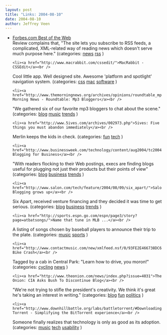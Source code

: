 ```yaml
--- 
layout: post
title: "Links: 2004-08-10"
date: 2004-08-10
author: Jeffrey Veen
---
```

<ul>
    <li><a href="http://www.forbes.com/bow/b2c/review.jhtml?id=996">Forbes.com Best of the Web</a><br />
<span class="link-meta">Review complains that, "The site lets you subscribe to RSS feeds, a complicated, XML-related way of reading news which doesn't serve much purpose here." (categories: <a href="http://del.icio.us/veen/news">news</a> <a href="http://del.icio.us/veen/rss">rss</a> )</span></li>

    <li><a href="http://www.macrabbit.com/cssedit/">MacRabbit - CSSEdit</a><br />
<span class="link-meta">Cool little app. Well designed site. Awesome 'platform and spotlight' navigation system. (categories: <a href="http://del.icio.us/veen/css">css</a> <a href="http://del.icio.us/veen/mac">mac</a> <a href="http://del.icio.us/veen/software">software</a> )</span></li>

    <li><a href="http://www.themorningnews.org/archives/opinions/roundtable_mp3_bloggers.php">The Morning News - Roundtable: Mp3 Bloggers</a><br />
<span class="link-meta">"We gathered six of our favorite mp3 bloggers to chat about the scene." (categories: <a href="http://del.icio.us/veen/blog">blog</a> <a href="http://del.icio.us/veen/music">music</a> <a href="http://del.icio.us/veen/trends">trends</a> )</span></li>

    <li><a href="http://www.5ives.com/archives/002973.php">5ives: Five things you must abandon immediately</a><br />
<span class="link-meta">Merlin keeps the kids in check. (categories: <a href="http://del.icio.us/veen/fun">fun</a> <a href="http://del.icio.us/veen/tech">tech</a> )</span></li>

    <li><a href="http://www.businessweek.com/technology/content/aug2004/tc2004089_3601_tc024.htm">BusinessWeek: Blogging for Business</a><br />
<span class="link-meta">"With readers flocking to their Web postings, execs are finding blogs useful for plugging not just their products but their points of view" (categories: <a href="http://del.icio.us/veen/blog">blog</a> <a href="http://del.icio.us/veen/business">business</a> <a href="http://del.icio.us/veen/trends">trends</a> )</span></li>

    <li><a href="http://www.salon.com/tech/feature/2004/08/09/six_apart/">Salon.com: Blogging grows up</a><br />
<span class="link-meta">Six Apart, received venture financing and they decided it was time to get serious. (categories: <a href="http://del.icio.us/veen/blog">blog</a> <a href="http://del.icio.us/veen/business">business</a> <a href="http://del.icio.us/veen/trends">trends</a> )</span></li>

    <li><a href="http://sports.espn.go.com/espn/page3/story?page=atbatsongs/">Name that tune in MLB ...</a><br />
<span class="link-meta">A listing of songs chosen by baseball players to announce their trip to the plate. (categories: <a href="http://del.icio.us/veen/music">music</a> <a href="http://del.icio.us/veen/sports">sports</a> )</span></li>

    <li><a href="http://www.contactmusic.com/new/xmlfeed.nsf/0/93FE2E466738DC6280256EE10049B348!opendocument">Madonna's Bike Crash</a><br />
<span class="link-meta">Tagged by a cab in Central Park: "Learn how to drive, you moron!" (categories: <a href="http://del.icio.us/veen/cycling">cycling</a> <a href="http://del.icio.us/veen/news">news</a> )</span></li>

    <li><a href="http://www.theonion.com/news/index.php?issue=4031">The Onion: CIA Asks Bush To Discontinue Blog</a><br />
<span class="link-meta">"We're not trying to stifle the president's creativity. We think it's great he's taking an interest in writing." (categories: <a href="http://del.icio.us/veen/blog">blog</a> <a href="http://del.icio.us/veen/fun">fun</a> <a href="http://del.icio.us/veen/politics">politics</a> )</span></li>

    <li><a href="http://www.downhillbattle.org/labs/battletorrent/#Downloading_Torrents">Battle Torrent - Simplifying the BitTorrent experience</a><br />
<span class="link-meta">Someone finally realizes that technology is only as good as its adoption. (categories: <a href="http://del.icio.us/veen/music">music</a> <a href="http://del.icio.us/veen/tech">tech</a> <a href="http://del.icio.us/veen/usability">usability</a> )</span></li>

  </ul>

&#8203;